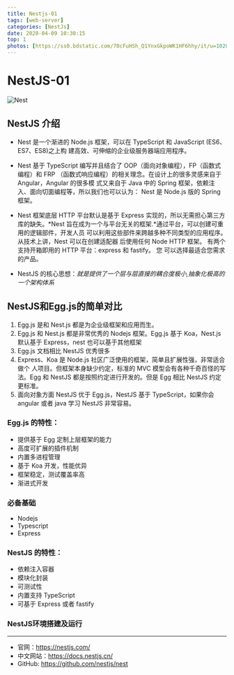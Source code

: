 ```yaml
---
title: Nestjs-01
tags: [web-server]
categories: [NestJs]
date: 2020-04-09 10:30:15
top: 1
photos: [https://ss0.bdstatic.com/70cFuHSh_Q1YnxGkpoWK1HF6hhy/it/u=1020128022,1175558782&fm=26&gp=0.jpg]
---
```

# NestJS-01
![Nest](https://ss0.bdstatic.com/70cFuHSh_Q1YnxGkpoWK1HF6hhy/it/u=1020128022,1175558782&fm=26&gp=0.jpg)
## NestJS 介绍
* Nest 是一个渐进的 Node.js 框架，可以在 TypeScript 和 JavaScript (ES6、ES7、ES8)之上构 建高效、可伸缩的企业级服务器端应用程序。
* Nest 基于 TypeScript 编写并且结合了 OOP（面向对象编程），FP（函数式编程）和 FRP （函数式响应编程）的相关理念。在设计上的很多灵感来自于 Angular，Angular 的很多模 式又来自于 Java 中的 Spring 框架，依赖注入、面向切面编程等，所以我们也可以认为： Nest 是 Node.js 版的 Spring 框架。

* Nest 框架底层 HTTP 平台默认是基于 Express 实现的，所以无需担心第三方库的缺失。*Nest 旨在成为一个与平台无关的框架.*通过平台，可以创建可重用的逻辑部件，开发人员
可以利用这些部件来跨越多种不同类型的应用程序。 从技术上讲，Nest 可以在创建适配器 后使用任何 Node HTTP 框架。 有两个支持开箱即用的 HTTP 平台：express 和 fastify。 您 可以选择最适合您需求的产品。

* NestJS 的核心思想：*就是提供了一个层与层直接的耦合度极小,抽象化极高的一个架构体系*
## NestJS和Egg.js的简单对比
1. Egg.js 是和 Nest.js 都是为企业级框架和应用而生。 
2. Egg.js 和 Nest.js 都是非常优秀的 Nodejs 框架。Egg.js 基于 Koa，Nest.js 默认基于 Express，nest 也可以基于其他框架 
3. Egg.js 文档相比 NestJS 优秀很多 
4. Express、Koa 是 Node.js 社区广泛使用的框架，简单且扩展性强，非常适合做个 人项目。但框架本身缺少约定，标准的 MVC 模型会有各种千奇百怪的写法。Egg 和 NestJS 都是按照约定进行开发的。但是 Egg 相比 NestJS 约定更标准。 
5. 面向对象方面 NestJS 优于 Egg.js，NestJS 基于 TypeScript，如果你会 angular 或者 java 学习 NestJS 非常容易。
   
### Egg.js 的特性： 
* 提供基于 Egg 定制上层框架的能力
* 高度可扩展的插件机制 
* 内置多进程管理 
* 基于 Koa 开发，性能优异 
* 框架稳定，测试覆盖率高 
* 渐进式开发
### 必备基础
* Nodejs
* Typescript
* Express
### NestJS 的特性： 
* 依赖注入容器 
* 模块化封装 
* 可测试性 
* 内置支持 TypeScript 
* 可基于 Express 或者 fastify
### NestJS环境搭建及运行

***
* 官网：https://nestjs.com/ 
* 中文网站：https://docs.nestjs.cn/ 
* GitHub: https://github.com/nestjs/nest
